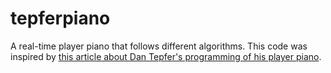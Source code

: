 # tepferpiano

A real-time player piano that follows different algorithms. This code was inspired by [this article about Dan Tepfer's programming of his player piano](http://www.npr.org/2017/07/24/538677517/fascinating-algorithm-dan-tepfers-player-piano-is-his-composing-partner).
